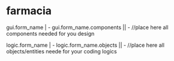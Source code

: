 # farmacia
gui.form_name
| - gui.form_name.components
|| - //place here all components needed for you design

logic.form_name
| - logic.form_name.objects
|| - //place here all objects/entities neede for your coding logics
